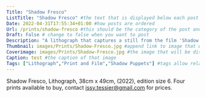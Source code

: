 ```yaml
---
Title: "Shadow Fresco"
ListTitle: "Shadow Fresco" #the text that is displayed below each post on the list pages
Date: 2022-04-31T17:55:34+01:00 #how posts are ordered 
Url: /prints/shadow-fresco #this should be the category of the post and then the file name e.g. /print/printfilename
Draft: False # change to false when you want to post
Description: "A lithograph that captures a still from the film 'Shadow Puppets' made in collaboration with Juanita Santife, dancer, and Marcus Pederson, musician." #Description of the post
Thumbnail: images/Prints/Shadow-Fresco.jpg #append link to image that will be shown on the list page
Coverimage: images/Prints/Shadow-Fresco.jpg #the image that will be displayed at the top of the post
Caption: test #the caption of that image
Tags: ["Lithograph","Print and Film","Shadow Puppets"] #tags allow related content to be grouped together, add more by adding a comma to the latest tag
---
```

Shadow Fresco, Lithograph, 38cm x 49cm, (2022), edition size 6. 
Four prints available to buy, contact issy.tessier@gmail.com for prices.
